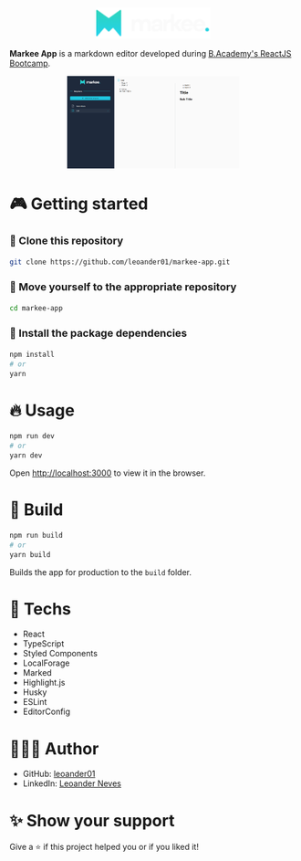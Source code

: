 <div align="center">
  <img src="./src/sidebar/markee-logo.png" width="200" />
</div>

**Markee App** is a markdown editor developed during [B.Academy's ReactJS Bootcamp](https://brainn.co/).

<!--- ### [🟢 See live]() -->

<p align="center">
  <a href="/" target="_blank" style="display: block;">
    <img width="60%" src="./src/ui/markee-app.png" />
  </a>
  <!--- <a href="/" target="_blank" style="display: block;">
    <img width="70%" src="/" />
  </a>
  <a href="/" target="_blank" style="display: block;">
    <img width="70%" src="/" />
  </a> -->
</p>

# 🎮 Getting started

<h3 style="font-size: 18px;">🧬 Clone this repository</h3>

```bash
git clone https://github.com/leoander01/markee-app.git
```

<h3 style="font-size: 18px;">📂 Move yourself to the appropriate repository</h3>

```bash
cd markee-app
```

<h3 style="font-size: 18px;">🎉 Install the package dependencies</h3>

```bash
npm install
# or
yarn
```

# 🔥 Usage

```bash
npm run dev
# or
yarn dev
```

Open [http://localhost:3000](http://localhost:3000) to view it in the browser.

# 🍷 Build

```bash
npm run build
# or
yarn build
```

Builds the app for production to the `build` folder.

# 🚀 Techs

- React
- TypeScript
- Styled Components
- LocalForage
- Marked
- Highlight.js
- Husky
- ESLint
- EditorConfig

# 👨🏻‍💻 Author

- GitHub: [leoander01](https://github.com/leoander01)
- LinkedIn: [Leoander Neves](https://www.linkedin.com/in/leoander-neves)

# ✨ Show your support

Give a ⭐ if this project helped you or if you liked it!
